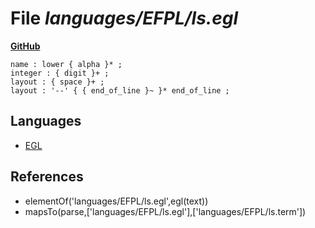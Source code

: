 # File _languages/EFPL/ls.egl_
**[GitHub](https://github.com/softlang/yas/blob/master/languages/EFPL/ls.egl)**
```
name : lower { alpha }* ;
integer : { digit }+ ;
layout : { space }+ ;
layout : '--' { { end_of_line }~ }* end_of_line ;
```

## Languages
* [EGL](../languages/EGL.md)

## References
* elementOf('languages/EFPL/ls.egl',egl(text))
* mapsTo(parse,['languages/EFPL/ls.egl'],['languages/EFPL/ls.term'])

